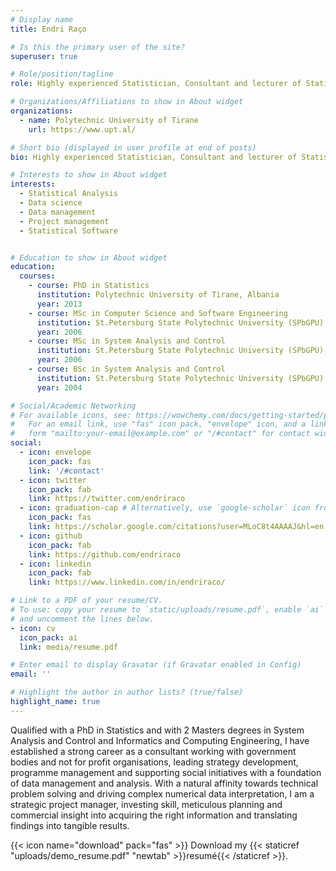 ```yaml
---
# Display name
title: Endri Raço

# Is this the primary user of the site?
superuser: true

# Role/position/tagline
role: Highly experienced Statistician, Consultant and lecturer of Statistical analysis and Data Science, driving strategy development based on data management and statistical modelling.

# Organizations/Affiliations to show in About widget
organizations:
  - name: Polytechnic University of Tirane
    url: https://www.upt.al/

# Short bio (displayed in user profile at end of posts)
bio: Highly experienced Statistician, Consultant and lecturer of Statistical analysis and Data Science, driving strategy development based on data management and statistical modelling.

# Interests to show in About widget
interests:
  - Statistical Analysis
  - Data science
  - Data management
  - Project management
  - Statistical Software


# Education to show in About widget
education:
  courses:
    - course: PhD in Statistics
      institution: Polytechnic University of Tirane, Albania
      year: 2013
    - course: MSc in Computer Science and Software Engineering
      institution: St.Petersburg State Polytechnic University (SPbGPU), Russia
      year: 2006
    - course: MSc in System Analysis and Control
      institution: St.Petersburg State Polytechnic University (SPbGPU), Russia
      year: 2006
    - course: BSc in System Analysis and Control
      institution: St.Petersburg State Polytechnic University (SPbGPU), Russia
      year: 2004

# Social/Academic Networking
# For available icons, see: https://wowchemy.com/docs/getting-started/page-builder/#icons
#   For an email link, use "fas" icon pack, "envelope" icon, and a link in the
#   form "mailto:your-email@example.com" or "/#contact" for contact widget.
social:
  - icon: envelope
    icon_pack: fas
    link: '/#contact'
  - icon: twitter
    icon_pack: fab
    link: https://twitter.com/endriraco
  - icon: graduation-cap # Alternatively, use `google-scholar` icon from `ai` icon pack
    icon_pack: fas
    link: https://scholar.google.com/citations?user=MLoC8t4AAAAJ&hl=en
  - icon: github
    icon_pack: fab
    link: https://github.com/endriraco
  - icon: linkedin
    icon_pack: fab
    link: https://www.linkedin.com/in/endriraco/

# Link to a PDF of your resume/CV.
# To use: copy your resume to `static/uploads/resume.pdf`, enable `ai` icons in `params.toml`,
# and uncomment the lines below.
- icon: cv
  icon_pack: ai
  link: media/resume.pdf

# Enter email to display Gravatar (if Gravatar enabled in Config)
email: ''

# Highlight the author in author lists? (true/false)
highlight_name: true
---
```


Qualified with a PhD in Statistics and with 2 Masters degrees in System Analysis and Control and Informatics and Computing Engineering, I have established a strong career as a consultant working with government bodies and not for profit organisations, leading strategy development, programme management and supporting social initiatives with a foundation of data management and analysis. With a natural affinity towards technical problem solving and driving complex numerical data interpretation, I am a strategic project manager, investing skill, meticulous planning and commercial insight into acquiring the right information and translating findings into tangible results.

{{< icon name="download" pack="fas" >}} Download my {{< staticref "uploads/demo_resume.pdf" "newtab" >}}resumé{{< /staticref >}}.
